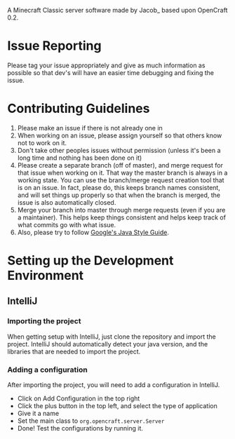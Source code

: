 A Minecraft Classic server software made by Jacob_ based upon OpenCraft 0.2.

# Issue Reporting
Please tag your issue appropriately and give as much information as possible so that dev's will have an easier
time debugging and fixing the issue. 


# Contributing Guidelines
1. Please make an issue if there is not already one in
2. When working on an issue, please assign yourself so that others know not to work on it.
3. Don't take other peoples issues without permission (unless it's been a long time and nothing has been done on it)
4. Please create a separate branch (off of master), and merge request for that issue when working on it. 
That way the master branch is always in a working state. You can use the branch/merge request creation tool
that is on an issue. In fact, please do, this keeps branch names consistent, and will set things up properly so that
when the branch is merged, the issue is also automatically closed.
5. Merge your branch into master through merge requests (even if you are a maintainer). This helps keep things 
consistent and helps keep track of what commits go with what issue.
6. Also, please try to follow [Google's Java Style Guide](https://google.github.io/styleguide/javaguide.html).


# Setting up the Development Environment
## IntelliJ
### Importing the project
When getting setup with IntelliJ, just clone the repository and import the project.
IntelliJ should automatically detect your java version, and the libraries
that are needed to import the project.
### Adding a configuration
After importing the project, you will need to add a configuration in IntelliJ. 
- Click on Add Configuration in the top right
- Click the plus button in the top left, and select the type of application
- Give it a name
- Set the main class to `org.opencraft.server.Server`
- Done! Test the configurations by running it.